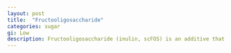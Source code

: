 ```yaml
---
layout: post
title:  "Fructooligosaccharide"
categories: sugar
gi: Low
description: Fructooligosaccharide (inulin, scFOS) is an additive that is a low calorie, non-digestible carbohydrate sweetener that improves food taste and texture. It occurs naturally in chicory, onions, asparagus, wheat, tomatoes, and other fruits and vegetables. The additive has been taken from its natural form and then added into foods as a low calorie sweetener and as a prebiotic. Prebiotics go into the large intestine and feed good bacteria. One reason it is added to yogurts is to give another marketing angle. It is also used in supplements as a prebiotic. It has been questioned as to whether it also feeds bad bacteria. It can cause flatulence, bloating, cramps, abdominal pain and diarrhea. 
---
```


